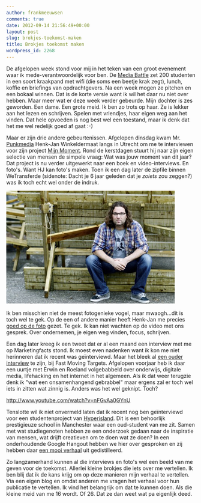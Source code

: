 ```yaml
---
author: frankmeeuwsen
comments: true
date: 2012-09-14 21:56:49+00:00
layout: post
slug: brokjes-toekomst-maken
title: Brokjes toekomst maken
wordpress_id: 2268
---
```


De afgelopen week stond voor mij in het teken van een groot evenement waar ik mede-verantwoordelijk voor ben. De [Media Battle](http://centrumondernemen.nl) zet 200 studenten in een soort kraakpand met wifi (die soms een beetje krak zegt), lunch, koffie en briefings van opdrachtgevers. Na een week mogen ze pitchen en een bokaal winnen. Dat is de korte versie want ik wil het daar nu niet over hebben. Maar meer wat er deze week verder gebeurde. Mijn dochter is zes geworden. Een dame. Een grote meid. Ik ben zo trots op haar. Ze is lekker aan het lezen en schrijven. Spelen met vriendjes, haar eigen weg aan het vinden. Dat hele opvoeden is nog best wel een toestand, maar ik denk dat het me wel redelijk goed af gaat :-)

Maar er zijn drie andere gebeurtenissen. Afgelopen dinsdag kwam Mr. [Punkmedia](http://www.punkmedia.nl) Henk-Jan Winkeldermaat langs in Utrecht om me te interviewen voor zijn project [Mijn Moment](http://mijnmoment.com). Rond de kerstdagen stuurt hij naar zijn eigen selectie van mensen de simpele vraag: Wat was jouw moment van dit jaar?
Dat project is nu verder uitgewerkt naar een boek en video-interviews. En foto's. Want HJ kan foto's maken. Toen ik een dag later de zipfile binnen WeTransferde (sidenote: Dacht je 6 jaar geleden dat je _zoiets_ zou zeggen?) was ik toch echt wel onder de indruk.

![](../images/uploadimages/7980445705_9ffc6906c5_h-449x300.jpeg)

Ik ben misschien niet de meest fotogenieke vogel, maar mwaogh...dit is toch wel te gek. Op de een of andere manier heeft Henk-Jan me precies [goed op de foto](http://www.flickr.com/photos/eventbranche/7980445705/in/set-72157630006717215/) gezet. Te gek. Ik kan niet wachten op de video met ons gesprek. Over ondernemen, je eigen weg vinden, focus, schrijven.

Een dag later kreeg ik een tweet dat er al een maand een interview met me op Marketingfacts stond. Ik moest even nadenken want ik kon me niet herinneren dat ik recent was geïnterviewd. Maar het bleek al [een ouder interview](http://www.marketingfacts.nl/berichten/frank-meeuwsen-incredible-adventure-door-het-internet-kan-ik-mijn-leven-eff/) te zijn, bij Fast Moving Targets. Afgelopen voorjaar heb ik daar een uurtje met Erwin en Roeland volgebabbeld over onderwijs, digitale media, lifehacking en het internet in het algemeen. Als ik dat weer terugzie denk ik "wat een onsamenhangend gebrabbel" maar ergens zal er toch wel iets in zitten wat zinnig is. Anders was het wel geknipt. Toch?

http://www.youtube.com/watch?v=nFGvAa0GYnU

Tenslotte wil ik niet onvermeld laten dat ik recent nog ben geïnterviewd voor een studentenproject van [Hyperisland](http://www.hyperisland.com/). Dit is een behoorlijk prestigieuze school in Manchester waar een oud-student van me zit. Samen met wat studiegenoten hebben ze een onderzoek gedaan naar de inspiratie van mensen, wat drijft creatieven om te doen wat ze doen? In een onderhoudende Google Hangout hebben we hier over gesproken en zij hebben daar [een mooi verhaal](http://www.thinkwatchfeeldo.com/portfolio/frank-meeuwsen-on-making-lists-and-setting-priorities/) uit gedistilleerd.

Zo langzamerhand kunnen al die interviews en foto's wel een beeld van me geven voor de toekomst. Allerlei kleine brokjes die iets over me vertellen. Ik ben blij dat ik de kans krijg om op deze manieren mijn verhaal te vertellen. Via een eigen blog en omdat anderen me vragen het verhaal voor hun publicatie te vertellen. Ik vind het belangrijk om dat te kunnen doen. Als die kleine meid van me 16 wordt. Of 26. Dat ze dan weet wat pa eigenlijk deed.
